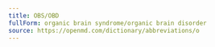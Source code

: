 ```yaml
---
title: OBS/OBD
fullForm: organic brain syndrome/organic brain disorder
source: https://openmd.com/dictionary/abbreviations/o
---
```

